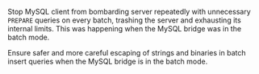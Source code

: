 Stop MySQL client from bombarding server repeatedly with unnecessary `PREPARE` queries on every batch, trashing the server and exhausting its internal limits. This was happening when the MySQL bridge was in the batch mode.

Ensure safer and more careful escaping of strings and binaries in batch insert queries when the MySQL bridge is in the batch mode.
